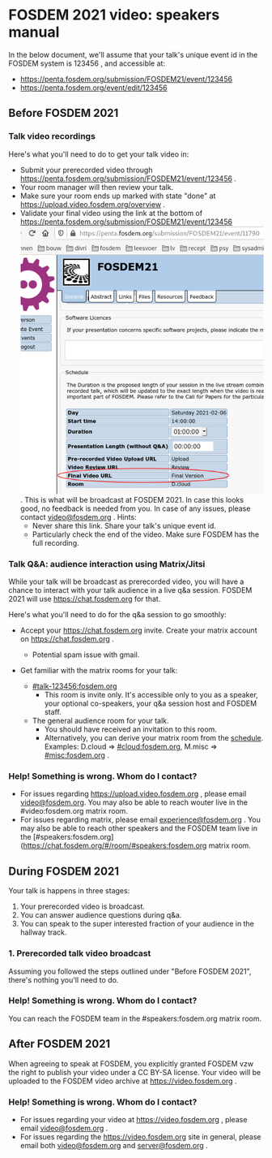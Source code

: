 # FOSDEM 2021 video: speakers manual

In the below document, we'll assume that your talk's unique event id in the FOSDEM system is 123456 , and accessible at:
- https://penta.fosdem.org/submission/FOSDEM21/event/123456
- https://penta.fosdem.org/event/edit/123456

## Before FOSDEM 2021
### Talk video recordings
Here's what you'll need to do to get your talk video in:
- Submit your prerecorded video through https://penta.fosdem.org/submission/FOSDEM21/event/123456 .
- Your room manager will then review your talk.
- Make sure your room ends up marked with state "done" at https://upload.video.fosdem.org/overview .
- Validate your final video using the link at the bottom of https://penta.fosdem.org/submission/FOSDEM21/event/123456 ![penta submission Final Video URL](final_video_url.png). This is what will be broadcast at FOSDEM 2021. In case this looks good, no feedback is needed from you. In case of any issues, please contact [video@fosdem.org](mailto:video@fosdem.org) . Hints:
  - Never share this link. Share your talk's unique event id.
  - Particularly check the end of the video. Make sure FOSDEM has the full recording.

### Talk Q&A: audience interaction using Matrix/Jitsi
While your talk will be broadcast as prerecorded video, you will have a chance to interact with your talk audience in a live q&a session. FOSDEM 2021 will use https://chat.fosdem.org for that.

Here's what you'll need to do for the q&a session to go smoothly:
- Accept your https://chat.fosdem.org invite. Create your matrix account on https://chat.fosdem.org .
  - Potential spam issue with gmail.

- Get familiar with the matrix rooms for your talk:
  - [#talk-123456:fosdem.org](https://chat.fosdem.org/#/room/#talk-123456:fosdem.org)
    - This room is invite only. It's accessible only to you as a speaker, your optional co-speakers, your q&a session host and FOSDEM staff.
  - The general audience room for your talk.
    - You should have received an invitation to this room.
    - Alternatively, you can derive your matrix room from the [schedule](https://fosdem.org/2021/schedule/events/). Examples: D.cloud => [#cloud:fosdem.org](https://chat.fosdem.org/#/room/#cloud:fosdem.org), M.misc => [#misc:fosdem.org](https://chat.fosdem.org/#/room/#misc:fosdem.org) .
  
### Help! Something is wrong. Whom do I contact?
- For issues regarding https://upload.video.fosdem.org , please email video@fosdem.org. You may also be able to reach wouter live in the #video:fosdem.org matrix room.
- For issues regarding matrix, please email [experience@fosdem.org](mailto:experience@fosdem.org) . You may also be able to reach other speakers and the FOSDEM team live in the [#speakers:fosdem.org](https://chat.fosdem.org/#/room/#speakers:fosdem.org matrix room.
  
## During FOSDEM 2021
Your talk is happens in three stages:
1. Your prerecorded video is broadcast.
2. You can answer audience questions during q&a.
3. You can speak to the super interested fraction of your audience in the hallway track.

### 1. Prerecorded talk video broadcast
Assuming you followed the steps outlined under "Before FOSDEM 2021", there's nothing you'll need to do.


### Help! Something is wrong. Whom do I contact?
You can reach the FOSDEM team in the #speakers:fosdem.org matrix room.

## After FOSDEM 2021
When agreeing to speak at FOSDEM, you explicitly granted FOSDEM vzw the right to publish your video under a CC BY-SA license. Your video will be uploaded to the FOSDEM video archive at https://video.fosdem.org .

### Help! Something is wrong. Whom do I contact?
- For issues regarding your video at https://video.fosdem.org , please email video@fosdem.org .
- For issues regarding the https://video.fosdem.org site in general, please email both video@fosdem.org and server@fosdem.org .

